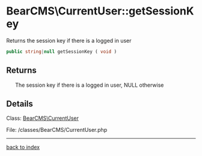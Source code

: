 # BearCMS\CurrentUser::getSessionKey

Returns the session key if there is a logged in user

```php
public string|null getSessionKey ( void )
```

## Returns

&nbsp;&nbsp;&nbsp;&nbsp;&nbsp;&nbsp;The session key if there is a logged in user, NULL otherwise

## Details

Class: [BearCMS\CurrentUser](bearcms.currentuser.class.md)

File: /classes/BearCMS/CurrentUser.php

---

[back to index](index.md)

